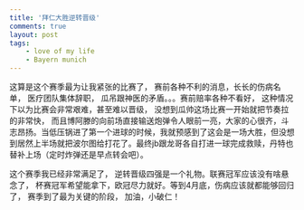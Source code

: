 ```yaml
---
title: '拜仁大胜逆转晋级'
comments: true
layout: post
tags:
    - love of my life 
    - Bayern munich
---
```


这算是这个赛季最为让我紧张的比赛了， 赛前各种不利的消息，长长的伤病名单， 医疗团队集体辞职， 瓜吊跟神医的矛盾。。。赛前赔率各种不看好， 这种情况下以为比赛会非常艰难，甚至难以晋级， 没想到瓜帅这场比赛一开始就把节奏拉的非常快， 而且博阿滕的向前场直接输送炮弹令人眼前一亮，大家的心很齐，斗志昂扬。当低压锅进了第一个进球的时候，我就预感到了这会是一场大胜，但没想到居然上半场就把波尔图给打花了。最终jb跟龙哥各自打进一球完成救赎，丹特也替补上场（定时炸弹还是早点转会吧）。

这个赛季我已经非常满足了， 逆转晋级四强是一个礼物。联赛冠军应该没有啥悬念了， 杯赛冠军希望能拿下，欧冠尽力就好。等到4月底，伤病应该就都能够回归了， 赛季到了最为关键的阶段， 加油，小破仁！






